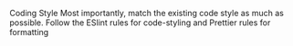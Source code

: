 Coding Style
Most importantly, match the existing code style as much as possible.
Follow the ESlint rules for code-styling and Prettier rules for formatting